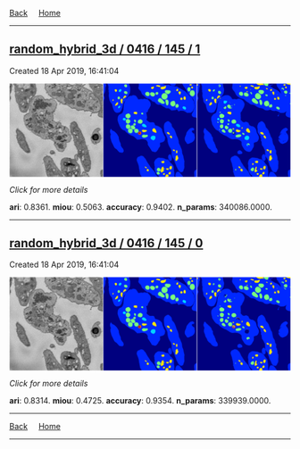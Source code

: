 
[Back](..)&nbsp;&nbsp;&nbsp;&nbsp;&nbsp;[Home](https://leapmanlab.github.io/snapshots)

---

<div class="summary"><a href="1"><h2>random_hybrid_3d / 0416 / 145 / 1</h2></a><p>Created 18 Apr 2019, 16:41:04
</p><a href="1"><img src="1/media/summary.png" align="center"></a><p>
<i>Click for more details</i>
</p></div>

**ari**: 0.8361. **miou**: 0.5063. **accuracy**: 0.9402. **n_params**: 340086.0000. 

---

<div class="summary"><a href="0"><h2>random_hybrid_3d / 0416 / 145 / 0</h2></a><p>Created 18 Apr 2019, 16:41:04
</p><a href="0"><img src="0/media/summary.png" align="center"></a><p>
<i>Click for more details</i>
</p></div>

**ari**: 0.8314. **miou**: 0.4725. **accuracy**: 0.9354. **n_params**: 339939.0000. 

---

[Back](..)&nbsp;&nbsp;&nbsp;&nbsp;&nbsp;[Home](https://leapmanlab.github.io/snapshots)

---